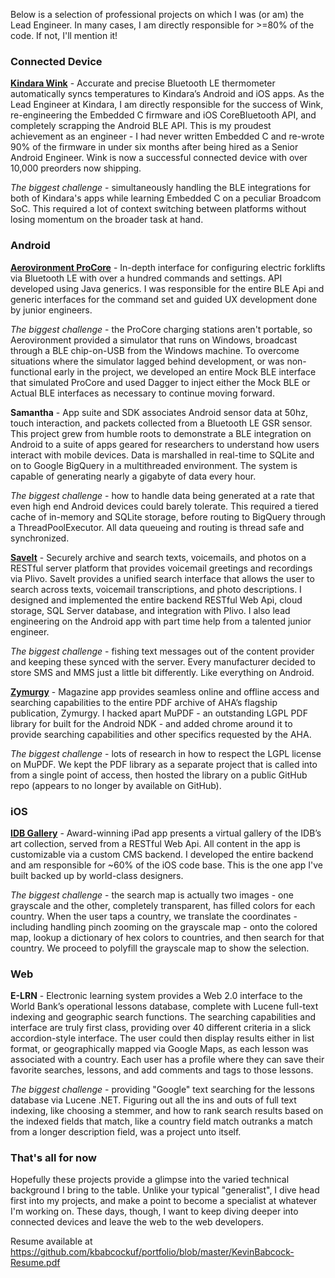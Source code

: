 Below is a selection of professional projects on which I was (or am) the Lead Engineer.  In many cases, I am directly responsible for >=80% of the code.  If not, I'll mention it!

### Connected Device
**[Kindara Wink](https://kindara.com/wink)** - Accurate and precise Bluetooth LE thermometer automatically syncs temperatures to Kindara’s Android and iOS apps.  As the Lead Engineer at Kindara, I am directly responsible for the success of Wink, re-engineering the Embedded C firmware and iOS CoreBluetooth API, and completely scrapping the Android BLE API.  This is my proudest achievement as an engineer - I had never written Embedded C and re-wrote 90% of the firmware in under six months after being hired as a Senior Android Engineer.  Wink is now a successful connected device with over 10,000 preorders now shipping.

_The biggest challenge_ - simultaneously handling the BLE integrations for both of Kindara's apps while learning Embedded C on a peculiar Broadcom SoC.  This required a lot of context switching between platforms without losing momentum on the broader task at hand.

### Android
**[Aerovironment ProCore](http://www.posicharge.com/procore)** - In-depth interface for configuring electric forklifts via Bluetooth LE with over a hundred commands and settings.  API developed using Java generics.  I was responsible for the entire BLE Api and generic interfaces for the command set and guided UX development done by junior engineers.  

_The biggest challenge_ - the ProCore charging stations aren't portable, so Aerovironment provided a simulator that runs on Windows, broadcast through a BLE chip-on-USB from the Windows machine.  To overcome situations where the simulator lagged behind development, or was non-functional early in the project, we developed an entire Mock BLE interface that simulated ProCore and used Dagger to inject either the Mock BLE or Actual BLE interfaces as necessary to continue moving forward.

**Samantha** - App suite and SDK associates Android sensor data at 50hz, touch interaction, and packets collected from a Bluetooth LE GSR sensor.  This project grew from humble roots to demonstrate a BLE integration on Android to a suite of apps geared for researchers to understand how users interact with mobile devices.  Data is marshalled in real-time to SQLite and on to Google BigQuery in a multithreaded environment.  The system is capable of generating nearly a gigabyte of data every hour.

_The biggest challenge_ - how to handle data being generated at a rate that even high end Android devices could barely tolerate.  This required a tiered cache of in-memory and SQLite storage, before routing to BigQuery through a ThreadPoolExecutor.  All data queueing and routing is thread safe and synchronized.

**[SaveIt](https://play.google.com/store/apps/details?id=com.tricoastal.saveit)** - Securely archive and search texts, voicemails, and photos on a RESTful server platform that provides voicemail greetings and recordings via Plivo.  SaveIt provides a unified search interface that allows the user to search across texts, voicemail transcriptions, and photo descriptions.  I designed and implemented the entire backend RESTful Web Api, cloud storage, SQL Server database, and integration with Plivo.  I also lead engineering on the Android app with part time help from a talented junior engineer.  

_The biggest challenge_ - fishing text messages out of the content provider and keeping these synced with the server.  Every manufacturer decided to store SMS and MMS just a little bit differently.  Like everything on Android.

**[Zymurgy](https://play.google.com/store/apps/details?id=com.zymurgy)** - Magazine app provides seamless online and offline access and searching capabilities to the entire PDF archive of AHA’s flagship publication, Zymurgy.  I hacked apart MuPDF - an outstanding LGPL PDF library for built for the Android NDK - and added chrome around it to provide searching capabilities and other specifics requested by the AHA.  

_The biggest challenge_ - lots of research in how to respect the LGPL license on MuPDF.  We kept the PDF library as a separate project that is called into from a single point of access, then hosted the library on a public GitHub repo (appears to no longer by available on GitHub).

### iOS
**[IDB Gallery](https://itunes.apple.com/us/app/idb-gallery/id619335890)** - Award-winning iPad app presents a virtual gallery of the IDB’s art collection, served from a RESTful Web Api.  All content in the app is customizable via a custom CMS backend. I developed the entire backend and am responsible for ~60% of the iOS code base. This is the one app I've built backed up by world-class designers.  

_The biggest challenge_ - the search map is actually two images - one grayscale and the other, completely transparent, has filled colors for each country.  When the user taps a country, we translate the coordinates - including handling pinch zooming on the grayscale map - onto the colored map, lookup a dictionary of hex colors to countries, and then search for that country.  We proceed to polyfill the grayscale map to show the selection. 

### Web
**E-LRN** - Electronic learning system provides a Web 2.0 interface to the World Bank’s operational lessons database, complete with Lucene full-text indexing and geographic search functions.  The searching capabilities and interface are truly first class, providing over 40 different criteria in a slick accordion-style interface.  The user could then display results either in list format, or geographically mapped via Google Maps, as each lesson was associated with a country.  Each user has a profile where they can save their favorite searches, lessons, and add comments and tags to those lessons.

_The biggest challenge_ - providing "Google" text searching for the lessons database via Lucene .NET.  Figuring out all the ins and outs of full text indexing, like choosing a stemmer, and how to rank search results based on the indexed fields that match, like a country field match outranks a match from a longer description field, was a project unto itself.

### That's all for now
Hopefully these projects provide a glimpse into the varied technical background I bring to the table.  Unlike your typical "generalist", I dive head first into my projects, and make a point to become a specialist at whatever I'm working on.  These days, though, I want to keep diving deeper into connected devices and leave the web to the web developers.

Resume available at https://github.com/kbabcockuf/portfolio/blob/master/KevinBabcock-Resume.pdf